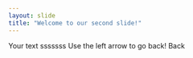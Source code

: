 ```yaml
---
layout: slide
title: "Welcome to our second slide!"
---
```

Your text sssssss
Use the left arrow to go back! Back
